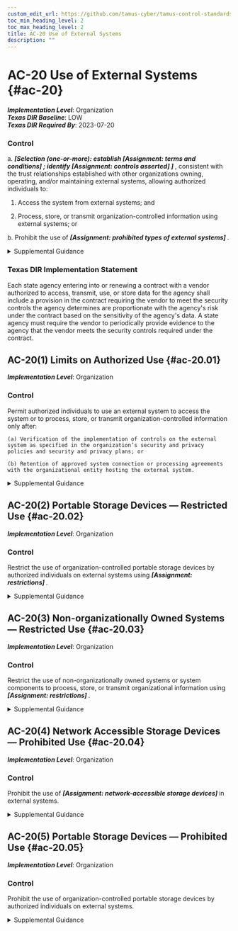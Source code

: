 ```yaml
---
custom_edit_url: https://github.com/tamus-cyber/tamus-control-standards/tree/main/content/tamus.edu/TAMUS_profile.xml
toc_min_heading_level: 2
toc_max_heading_level: 2
title: AC-20 Use of External Systems
description: ""
---
```


# AC-20 Use of External Systems {#ac-20}

_**Implementation Level**_: Organization\
_**Texas DIR Baseline**_: LOW\
_**Texas DIR Required By**_: 2023-07-20

### Control



a. <strong title="ac-20_odp.01"> <em>[Selection (one-or-more): establish <strong title="ac-20_odp.02"> <em>[Assignment: terms and conditions]</em> </strong>; identify <strong title="ac-20_odp.03"> <em>[Assignment: controls asserted]</em> </strong>]</em> </strong> , consistent with the trust relationships established with other organizations owning, operating, and/or maintaining external systems, allowing authorized individuals to:

1. Access the system from external systems; and

2. Process, store, or transmit organization-controlled information using external systems; or

b. Prohibit the use of <strong title="ac-20_odp.04"> <em>[Assignment: prohibited types of external systems]</em> </strong>.


<details><summary>Supplemental Guidance</summary>External systems are systems that are used by but not part of organizational systems, and for which the organization has no direct control over the implementation of required controls or the assessment of control effectiveness. External systems include personally owned systems, components, or devices; privately owned computing and communications devices in commercial or public facilities; systems owned or controlled by nonfederal organizations; systems managed by contractors; and federal information systems that are not owned by, operated by, or under the direct supervision or authority of the organization. External systems also include systems owned or operated by other components within the same organization and systems within the organization with different authorization boundaries. Organizations have the option to prohibit the use of any type of external system or prohibit the use of specified types of external systems, (e.g., prohibit the use of any external system that is not organizationally owned or prohibit the use of personally-owned systems).<br/><br/>For some external systems (i.e., systems operated by other organizations), the trust relationships that have been established between those organizations and the originating organization may be such that no explicit terms and conditions are required. Systems within these organizations may not be considered external. These situations occur when, for example, there are pre-existing information exchange agreements (either implicit or explicit) established between organizations or components or when such agreements are specified by applicable laws, executive orders, directives, regulations, policies, or standards. Authorized individuals include organizational personnel, contractors, or other individuals with authorized access to organizational systems and over which organizations have the authority to impose specific rules of behavior regarding system access. Restrictions that organizations impose on authorized individuals need not be uniform, as the restrictions may vary depending on trust relationships between organizations. Therefore, organizations may choose to impose different security restrictions on contractors than on state, local, or tribal governments.<br/><br/>External systems used to access public interfaces to organizational systems are outside the scope of [AC-20](/catalog/ac/ac-20#ac-20) . Organizations establish specific terms and conditions for the use of external systems in accordance with organizational security policies and procedures. At a minimum, terms and conditions address the specific types of applications that can be accessed on organizational systems from external systems and the highest security category of information that can be processed, stored, or transmitted on external systems. If the terms and conditions with the owners of the external systems cannot be established, organizations may impose restrictions on organizational personnel using those external systems.</details>

### Texas DIR Implementation Statement

Each state agency entering into or renewing a contract with a vendor authorized to access, transmit, use, or store data for the agency shall include a provision in the contract requiring the vendor to meet the security controls the agency determines are proportionate with the agency's risk under the contract based on the sensitivity of the agency's data. A state agency must require the vendor to periodically provide evidence to the agency that the vendor meets the security controls required under the contract.



## AC-20(1) Limits on Authorized Use {#ac-20.01}

_**Implementation Level**_: Organization

### Control

Permit authorized individuals to use an external system to access the system or to process, store, or transmit organization-controlled information only after:

    (a) Verification of the implementation of controls on the external system as specified in the organization’s security and privacy policies and security and privacy plans; or

    (b) Retention of approved system connection or processing agreements with the organizational entity hosting the external system.


<details><summary>Supplemental Guidance</summary>Limiting authorized use recognizes circumstances where individuals using external systems may need to access organizational systems. Organizations need assurance that the external systems contain the necessary controls so as not to compromise, damage, or otherwise harm organizational systems. Verification that the required controls have been implemented can be achieved by external, independent assessments, attestations, or other means, depending on the confidence level required by organizations.</details>


## AC-20(2) Portable Storage Devices — Restricted Use {#ac-20.02}

_**Implementation Level**_: Organization

### Control

Restrict the use of organization-controlled portable storage devices by authorized individuals on external systems using <strong title="ac-20.02_odp"> <em>[Assignment: restrictions]</em> </strong>.


<details><summary>Supplemental Guidance</summary>Limits on the use of organization-controlled portable storage devices in external systems include restrictions on how the devices may be used and under what conditions the devices may be used.</details>


## AC-20(3) Non-organizationally Owned Systems — Restricted Use {#ac-20.03}

_**Implementation Level**_: Organization

### Control

Restrict the use of non-organizationally owned systems or system components to process, store, or transmit organizational information using <strong title="ac-20.03_odp"> <em>[Assignment: restrictions]</em> </strong>.


<details><summary>Supplemental Guidance</summary>Non-organizationally owned systems or system components include systems or system components owned by other organizations as well as personally owned devices. There are potential risks to using non-organizationally owned systems or components. In some cases, the risk is sufficiently high as to prohibit such use (see [AC-20 b.](#ac-20_smt.b) ). In other cases, the use of such systems or system components may be allowed but restricted in some way. Restrictions include requiring the implementation of approved controls prior to authorizing the connection of non-organizationally owned systems and components; limiting access to types of information, services, or applications; using virtualization techniques to limit processing and storage activities to servers or system components provisioned by the organization; and agreeing to the terms and conditions for usage. Organizations consult with the Office of the General Counsel regarding legal issues associated with using personally owned devices, including requirements for conducting forensic analyses during investigations after an incident.</details>


## AC-20(4) Network Accessible Storage Devices — Prohibited Use {#ac-20.04}

_**Implementation Level**_: Organization

### Control

Prohibit the use of <strong title="ac-20.04_odp"> <em>[Assignment: network-accessible storage devices]</em> </strong> in external systems.


<details><summary>Supplemental Guidance</summary>Network-accessible storage devices in external systems include online storage devices in public, hybrid, or community cloud-based systems.</details>


## AC-20(5) Portable Storage Devices — Prohibited Use {#ac-20.05}

_**Implementation Level**_: Organization

### Control

Prohibit the use of organization-controlled portable storage devices by authorized individuals on external systems.


<details><summary>Supplemental Guidance</summary>Limits on the use of organization-controlled portable storage devices in external systems include a complete prohibition of the use of such devices. Prohibiting such use is enforced using technical methods and/or nontechnical (i.e., process-based) methods.</details>

